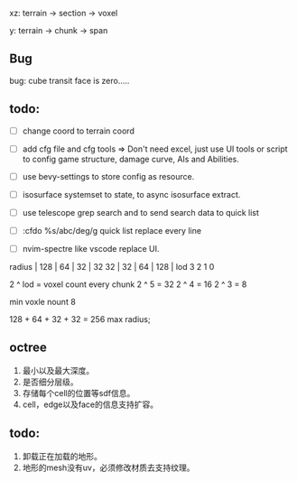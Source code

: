 xz: terrain -> section -> voxel

y: terrain -> chunk -> span

## Bug
bug: cube transit face is zero.....

## todo:

 - [ ] change coord to terrain coord
 - [ ] add cfg file and cfg tools  => Don't need excel, just use UI tools or script to config game structure, damage curve, AIs and Abilities.
 - [ ] use bevy-settings to store config as resource.

 - [ ] isosurface systemset to state, to async isosurface extract. 
  

 - [ ] use telescope grep search and <c-q> to send search data to quick list
 - [ ] :cfdo %s/abc/deg/g  quick list replace every line
 - [ ] nvim-spectre like vscode replace UI.



radius | 128 | 64 | 32 | 32  32 | 32 | 64 | 128 |
    lod   3    2    1    0

2 ^ lod = voxel count every chunk
2 ^ 5 = 32
2 ^ 4 = 16
2 ^ 3 = 8

min voxle nount 8

128 + 64 + 32 + 32 = 256 max radius;

## octree 

1. 最小以及最大深度。
2. 是否细分层级。
3. 存储每个cell的位置等sdf信息。
4. cell，edge以及face的信息支持扩容。

## todo:

1. 卸载正在加载的地形。
2. 地形的mesh没有uv，必须修改材质去支持纹理。